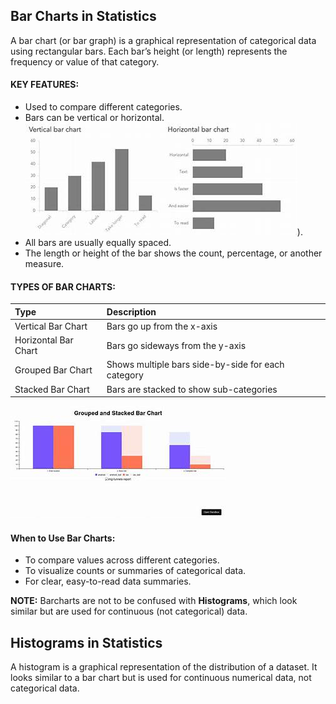 ## Bar Charts in Statistics
A bar chart (or bar graph) is a graphical representation of categorical data using rectangular bars. Each bar’s height (or length) represents the frequency or value of that category.

#### KEY FEATURES:
- Used to compare different categories.
- Bars can be vertical or horizontal.
  ![bars](https://github.com/tamunoWoks/Statistics/blob/main/images/double.jfif)).  
- All bars are usually equally spaced.
- The length or height of the bar shows the count, percentage, or another measure.

#### TYPES OF BAR CHARTS:
|Type|Description|
|:---|:----------|
|Vertical Bar Chart|	Bars go up from the x-axis|
|Horizontal Bar Chart|	Bars go sideways from the y-axis|
|Grouped Bar Chart|	Shows multiple bars side-by-side for each category|
|Stacked Bar Chart|	Bars are stacked to show sub-categories|  

![Grouped & Stacked charts](https://github.com/tamunoWoks/Statistics/blob/main/images/groupstacked.jfif)  

#### When to Use Bar Charts:
- To compare values across different categories.
- To visualize counts or summaries of categorical data.
- For clear, easy-to-read data summaries.

**NOTE:** Barcharts are not to be confused with **Histograms**, which look similar but are used for continuous (not categorical) data.  

## Histograms in Statistics
A histogram is a graphical representation of the distribution of a dataset. It looks similar to a bar chart but is used for continuous numerical data, not categorical data.
